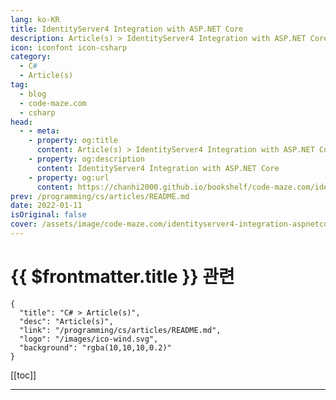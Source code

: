 ```yaml
---
lang: ko-KR
title: IdentityServer4 Integration with ASP.NET Core
description: Article(s) > IdentityServer4 Integration with ASP.NET Core
icon: iconfont icon-csharp
category: 
  - C#
  - Article(s)
tag: 
  - blog
  - code-maze.com
  - csharp
head:  
  - - meta:
    - property: og:title
      content: Article(s) > IdentityServer4 Integration with ASP.NET Core
    - property: og:description
      content: IdentityServer4 Integration with ASP.NET Core
    - property: og:url
      content: https://chanhi2000.github.io/bookshelf/code-maze.com/identityserver4-integration-aspnetcore.html
prev: /programming/cs/articles/README.md
date: 2022-01-11
isOriginal: false
cover: /assets/image/code-maze.com/identityserver4-integration-aspnetcore/banner.png
---
```


# {{ $frontmatter.title }} 관련

```component VPCard
{
  "title": "C# > Article(s)",
  "desc": "Article(s)",
  "link": "/programming/cs/articles/README.md",
  "logo": "/images/ico-wind.svg",
  "background": "rgba(10,10,10,0.2)"
}
```

[[toc]]

---

<SiteInfo
  name="IdentityServer4 Integration with ASP.NET Core"
  desc="In this article, we are going to learn about the IdentityServer4 Integration with ASP.NET Core project. We will learn about the flows and integration setup."
  url="https://code-maze.com/identityserver4-integration-aspnetcore/"
  logo="/assets/image/code-maze.com/favicon.png"
  preview="/assets/image/code-maze.com/identityserver4-integration-aspnetcore/banner.png"/>

<!-- TODO: 작성 -->
